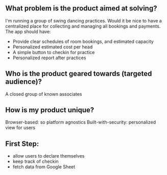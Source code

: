 ## What problem is the product aimed at solving?
I'm running a group of swing dancing practices. Would it be nice to have a centralized place for collecting and managing all bookings and payments.
The app should have:
- Provide clear schedules of room bookings, and estimated capacity
- Personalized estimated cost per head
- A simple button to checkin for practice
- Personalized report after practices

## Who is the product geared towards (targeted audience)?
A closed group of known associates

## How is my product unique?
Browser-based: so platform agnostics
Built-with-security: personalized view for users

## First Step:
- allow users to declare themselves
- keep track of checkin
- fetch data from Google Sheet
